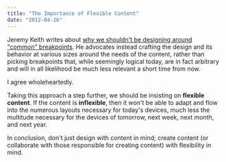 ```yaml
---
title: "The Importance of Flexible Content"
date: "2012-04-26"
---
```


Jeremy Keith writes about [why we shouldn't be designing around "common" breakpoints](http://adactio.com/journal/5425/). He advocates instead crafting the design and its behavior at various sizes around the needs of the content, rather than picking breakpoints that, while seemingly logical today, are in fact arbitrary and will in all likelihood be much less relevant a short time from now.

I agree wholeheartedly.

Taking this approach a step further, we should be insisting on **flexible content**. If the content is **inflexible**, then it won't be able to adapt and flow into the numerous layouts necessary for today's devices, much less the multitude necessary for the devices of tomorrow, next week, next month, and next year.

In conclusion, don't just design with content in mind; create content (or collaborate with those responsible for creating content) with flexibility in mind.

